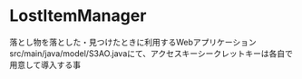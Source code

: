 # LostItemManager
落とし物を落とした・見つけたときに利用するWebアプリケーション
src/main/java/model/S3AO.javaにて、アクセスキーシークレットキーは各自で用意して導入する事
